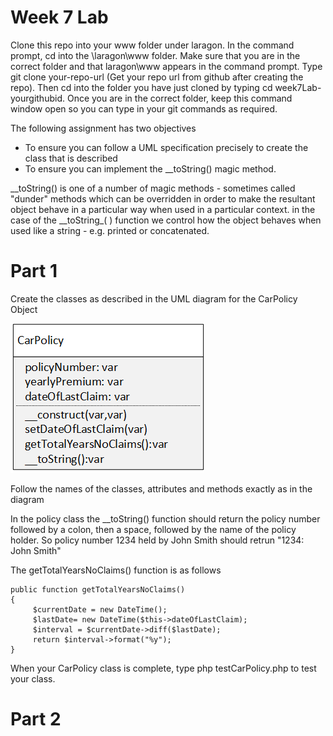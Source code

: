 # Week 7 Lab

Clone this repo into your www folder under laragon. In the command prompt, cd into the \laragon\www folder. Make sure that you are in the correct folder and that laragon\www appears in the command prompt. Type git clone your-repo-url (Get your repo url from github after creating the repo). Then cd into the folder you have just cloned by typing cd week7Lab-yourgithubid. Once you are in the correct folder, keep this command window open so you can type in your git commands as required.

The following assignment has two objectives
- To ensure you can follow a UML specification precisely to create the class that is described
- To ensure you can implement the \_\_toString() magic method.
  
\_\_toString() is one of a number of magic methods - sometimes called "dunder" methods which can be overridden in order to make the resultant object behave in a particular way when used in a particular context.
in the case of the \_\_toString_( ) function we control how the object behaves when used like a string - e.g. printed or concatenated.

# Part 1
Create the classes as described in the UML diagram for the CarPolicy Object

![alt text](CarPolicy.png)

Follow the names of the classes, attributes and methods exactly as in the diagram

In the policy class the \_\_toString() function should return the policy number followed by a colon, then a space, followed by the name of the policy holder. So policy number 1234 held by John Smith should retrun "1234: John Smith"

The getTotalYearsNoClaims() function is as follows
```
public function getTotalYearsNoClaims()
{
     $currentDate = new DateTime();
     $lastDate= new DateTime($this->dateOfLastClaim);
     $interval = $currentDate->diff($lastDate);
     return $interval->format("%y");
}
```
When your CarPolicy class is complete, type php testCarPolicy.php to test your class.

# Part 2
